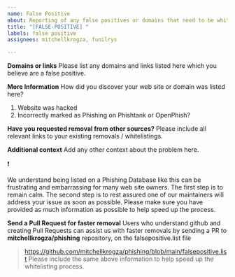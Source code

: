 ```yaml
---
name: False Positive
about: Reporting of any false positives or domains that need to be whitelisted
title: "[FALSE-POSITIVE] "
labels: false positive
assignees: mitchellkrogza, funilrys

---
```


**Domains or links**
Please list any domains and links listed here which you believe are a false positive.

**More Information**
How did you discover your web site or domain was listed here?
1. Website was hacked
2. Incorrectly marked as Phishing on Phishtank or OpenPhish?

**Have you requested removal from other sources?**
Please include all relevant links to your existing removals / whitelistings.

**Additional context**
Add any other context about the problem here.

:exclamation:

We understand being listed on a Phishing Database like this can be frustrating and embarrassing for many web site owners. The first step is to remain calm. The second step is to rest assured one of our maintainers will address your issue as soon as possible. Please make sure you have provided as much information as possible to help speed up the process.

**Send a Pull Request for faster removal**
Users who understand github and creating Pull Requests can assist us with faster removals by sending a PR to **mitchellkrogza/phishing** repository, on the falsepositive.list file
> https://github.com/mitchellkrogza/phishing/blob/main/falsepositive.list
Please include the same above information to help speed up the whitelisting process.
